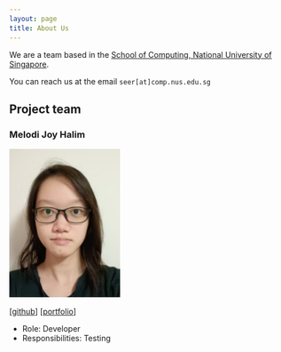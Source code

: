 ```yaml
---
layout: page
title: About Us
---
```


We are a team based in the [School of Computing, National University of Singapore](https://www.comp.nus.edu.sg).

You can reach us at the email `seer[at]comp.nus.edu.sg`

## Project team

### Melodi Joy Halim

<img src="images/meloppeitreet.png" width="200px">

[[github](https://github.com/meloppeitreet)]
[[portfolio](team/meloppeitreet.md)]

* Role: Developer
* Responsibilities: Testing 
